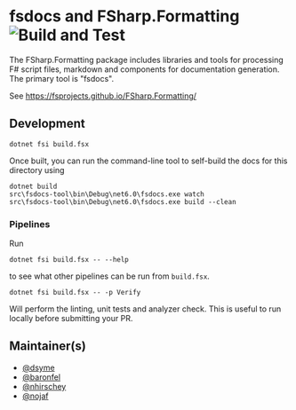fsdocs and FSharp.Formatting ![Build and Test](https://github.com/fsprojects/FSharp.Formatting/actions/workflows/push-main.yml/badge.svg)
=================================

The FSharp.Formatting package includes libraries and tools for processing F# script files, markdown and components
for documentation generation. The primary tool is "fsdocs".

See https://fsprojects.github.io/FSharp.Formatting/


## Development

    dotnet fsi build.fsx


Once built, you can run the command-line tool to self-build the docs for this directory using 

    dotnet build
    src\fsdocs-tool\bin\Debug\net6.0\fsdocs.exe watch
    src\fsdocs-tool\bin\Debug\net6.0\fsdocs.exe build --clean

### Pipelines

Run

    dotnet fsi build.fsx -- --help

to see what other pipelines can be run from `build.fsx`.

    dotnet fsi build.fsx -- -p Verify

Will perform the linting, unit tests and analyzer check.
This is useful to run locally before submitting your PR.

## Maintainer(s)

- [@dsyme](https://github.com/dsyme)
- [@baronfel](https://github.com/baronfel)
- [@nhirschey](https://github.com/nhirschey)
- [@nojaf](https://github.com/nojaf)

